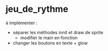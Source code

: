# jeu_de_rythme
à implémenter :
- séparer les méthodes innit et draw de sprite
    - modifier le main en fonction
- changer les boutons en texte + glow